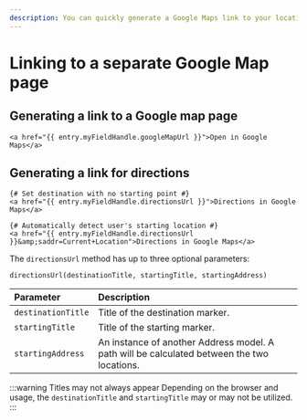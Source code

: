 ```yaml
---
description: You can quickly generate a Google Maps link to your location. Similarly, you can generate a "directions to this location" URL.
---
```


# Linking to a separate Google Map page

<update-message/>

## Generating a link to a Google map page

```twig
<a href="{{ entry.myFieldHandle.googleMapUrl }}">Open in Google Maps</a>
```

## Generating a link for directions

```twig
{# Set destination with no starting point #}
<a href="{{ entry.myFieldHandle.directionsUrl }}">Directions in Google Maps</a>

{# Automatically detect user's starting location #}
<a href="{{ entry.myFieldHandle.directionsUrl }}&amp;saddr=Current+Location">Directions in Google Maps</a>
```

The `directionsUrl` method has up to three optional parameters:

```twig
directionsUrl(destinationTitle, startingTitle, startingAddress)
```

| Parameter          | Description
|:-------------------|:------------
| `destinationTitle` | Title of the destination marker.
| `startingTitle`    | Title of the starting marker.
| `startingAddress`  | An instance of another Address model. A path will be calculated between the two locations.

:::warning Titles may not always appear
Depending on the browser and usage, the `destinationTitle` and `startingTitle` may or may not be utilized.
:::
